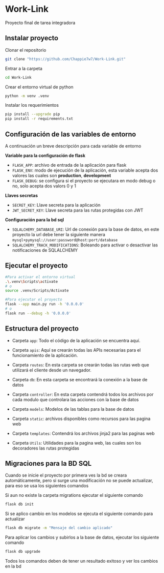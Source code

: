 # Work-Link
Proyecto final de tarea integradora

## Instalar proyecto

Clonar el repositorio

```sh
git clone "https://github.com/Chappie7w7/Work-Link.git"
```

Entrar a la carpeta

```sh
cd Work-Link
```

Crear el entorno virtual de python

```sh
python -m venv .venv
```

Instalar los requerimientos

```sh
pip install --upgrade pip
pip install -r requirements.txt
```

## Configuración de las variables de entorno

A continuación un breve descripción para cada variable de entorno

**Variable para la configuración de flask**

- `FLASK_APP`: archivo de entrada de la aplicación para flask
- `FLASK_ENV`: modo de ejecución de la aplicación, esta variable acepta dos valores las cuales son **production**, **development**
- `FLASK_DEBUG`: se configura si el proyecto se ejecutara en modo debug o no, solo acepta dos valors 0 y 1

**Llaves secretas**

- `SECRET_KEY`: Llave secreta para la aplicación
- `JWT_SECRET_KEY`: Llave secreta para las rutas protegidas con JWT

**Configuración para la bd sql**

- `SQLALCHEMY_DATABASE_URI`: Url de conexión para la base de datos, en este proyecto la url debe tener la siguiente manera `mysql+pymysql://user:password@host:port/database`
- `SQLALCHEMY_TRACK_MODIFICATIONS`: Boleando para activar o desactivar las notificaciones de SQLALCHEMY

## Ejecutar el proyecto

```sh
#Para activar el entorno virtual
.\.venv\Scripts\activate 
# o
source .venv/Scripts/Activate

#Para ejecutar el proyecto
flask --app main.py run -h '0.0.0.0'
# o
flask run --debug -h '0.0.0.0'
```

## Estructura del proyecto

- Carpeta `app`: Todo el código de la aplicación se encuentra aquí.

- Carpeta `apis`: Aquí se crearán todas las APIs necesarias para el funcionamiento de la aplicación.

- Carpeta `routes`: En esta carpeta se crearán todas las rutas web que utilizará el cliente desde un navegador.

- Carpeta `db`: En esta carpeta se encontrará la conexión a la base de datos

- Carpeta `controller`: En esta carpeta contendrá todos los archivos por cada modulo que controlara las acciones con la base de datos

- Carpeta `models`: Modelos de las tablas para la base de datos

- Carpeta `static`: archivos disponibles como recursos para las pagina web

- Carpeta `templates`: Contendrá los archivos jinja2 para las paginas web

- Carpeta `Utils`: Utilidades para la pagina web, las cuales son los decoradores las rutas protegidas

## Migraciones para la BD SQL

Cuando se inicie el proyecto por primera ves la bd se creara automáticamente, pero si surge una modificación no se puede actualizar, para eso se usa los siguientes comandos

Si aun no existe la carpeta migrations ejecutar el siguiente comando

```sh
flask db init
```

Si se aplico cambio en los modelos se ejecuta el siguiente comando para actualizar

```sh
flask db migrate -m "Mensaje del cambio aplicado"
```

Para aplicar los cambios y subirlos a la base de datos, ejecutar los siguiente comando

```sh
flask db upgrade
```

Todos los comandos deben de tener un resultado exitoso y ver los cambios en la bd